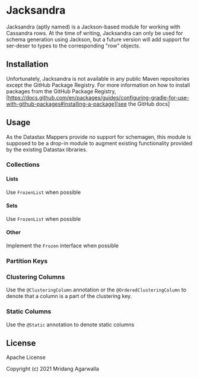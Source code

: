 # Jacksandra

Jacksandra (aptly named) is a Jackson-based module for working with Cassandra rows. At the time of writing, Jacksandra can only be used for schema generation using Jackson, but a future version will add support for ser-deser to types to the corresponding "row" objects. 

## Installation

Unfortunately, Jacksandra is not available in any public Maven repositories except the GitHub Package Registry. For more information on how to install packages from the GitHub Package Registry, [https://docs.github.com/en/packages/guides/configuring-gradle-for-use-with-github-packages#installing-a-package][see the GitHub docs]

## Usage

As the Datastax Mappers provide no support for schemagen, this module is supposed to be a drop-in module to augment existing functionality provided by the existing Datastax libraries.

### Collections

#### Lists

Use `FrozenList` when possible

#### Sets

Use `FrozenList` when possible

#### Other

Implement the `Frozen` interface when possible

### Partition Keys

### Clustering Columns

Use the `@ClusteringColumn` annotation or the `@OrderedClusteringColumn` to denote that a column is a part of the clustering key.

### Static Columns

Use the `@Static` annotation to denote static columns


## License

Apache License

Copyright (c) 2021 Mridang Agarwalla

[see the GitHub docs]: https://docs.github.com/en/packages/guides/configuring-gradle-for-use-with-github-packages#installing-a-package
